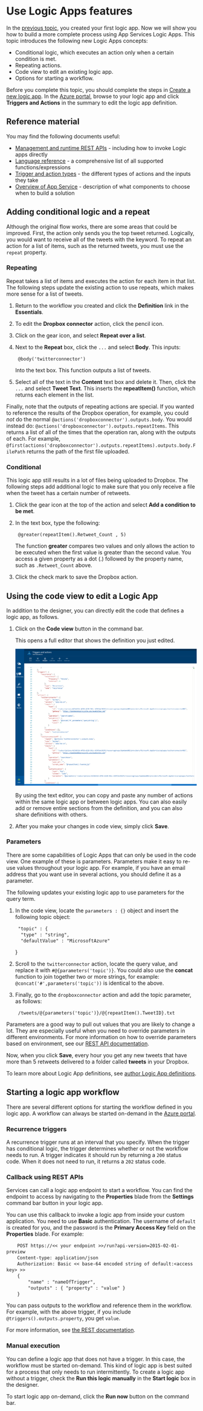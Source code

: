 <properties 
    pageTitle="Use Logic App features | Microsoft Azure" 
    description="Learn how to use the advanced features of logic apps." 
    authors="stepsic-microsoft-com" 
    manager="dwrede" 
    editor="" 
    services="app-service\logic" 
    documentationCenter=""/>

<tags
    ms.service="app-service-logic"
    ms.workload="integration"
    ms.tgt_pltfrm="na"
    ms.devlang="na"
    ms.topic="article"
    ms.date="01/04/2016"
    ms.author="stepsic"/> 

# Use Logic Apps features
In the [previous topic](app-service-logic-create-a-logic-app.md), you created your first logic app. Now we will show you how to build a more complete process using App Services Logic Apps. This topic introduces the following new Logic Apps concepts:

* Conditional logic, which executes an action only when a certain condition is met.
* Repeating actions.
* Code view to edit an existing logic app.
* Options for starting a workflow.

Before you complete this topic, you should complete the steps in [Create a new logic app](app-service-logic-create-a-logic-app.md). In the [Azure portal](https://portal.azure.com), browse to your logic app and click **Triggers and Actions** in the summary to edit the logic app definition.

## Reference material
You may find the following documents useful:

* [Management and runtime REST APIs](https://msdn.microsoft.com/library/azure/dn948513.aspx) - including how to invoke Logic apps directly
* [Language reference](https://msdn.microsoft.com/library/azure/dn948512.aspx) - a comprehensive list of all supported functions/expressions
* [Trigger and action types](https://msdn.microsoft.com/library/azure/dn948511.aspx) - the different types of actions and the inputs they take
* [Overview of App Service](app-service-value-prop-what-is.md) - description of what components to choose when to build a solution

## Adding conditional logic and a repeat
Although the original flow works, there are some areas that could be improved. First, the action only sends you the top tweet returned. Logically, you would want to receive all of the tweets with the keyword. To repeat an action for a list of items, such as the returned tweets, you must use the `repeat` property.

### Repeating
Repeat takes a list of items and executes the action for each item in that list. The following steps update the existing action to use repeats, which makes more sense for a list of tweets.

1. Return to the workflow you created and click the **Definition** link in the **Essentials**. 

2. To edit the **Dropbox connector** action, click the pencil icon.

3. Click on the gear icon, and select **Repeat over a list**. 

4. Next to the **Repeat** box, click the `...` and select **Body**. This inputs:

        @body('twitterconnector')

    Into the text box. This function outputs a list of tweets. 

5. Select all of the text in the **Content** text box and delete it. Then, click the `...` and select **Tweet Text**. This inserts the **repeatItem()** function, which returns each element in the list. 


Finally, note that the outputs of repeating actions are special. If you wanted to reference the results of the Dropbox operation, for example, you could *not* do the normal `@actions('dropboxconnector').outputs.body`. You would instead do: `@actions('dropboxconnector').outputs.repeatItems`. This returns a list of all of the times that the operation ran, along with the outputs of each. For example, `@first(actions('dropboxconnector').outputs.repeatItems).outputs.body.FilePath` returns the path of the first file uploaded.

### Conditional
This logic app still results in a lot of files being uploaded to Dropbox. The following steps add additional logic to make sure that you only receive a file when the tweet has a certain number of retweets. 

1. Click the gear icon at the top of the action and select **Add a condition to be met**.

2. In the text box, type the following:

        @greater(repeatItem().Retweet_Count , 5)

    The function **greater** compares two values and only allows the action to be executed when the first value is greater than the second value. You access a given property as a dot (.) followed by the property name, such as `.Retweet_Count` above. 

3. Click the check mark to save the Dropbox action.


## Using the code view to edit a Logic App
In addition to the designer, you can directly edit the code that defines a logic app, as follows. 

1. Click on the **Code view** button in the command bar. 

    This opens a full editor that shows the definition you just edited.

    ![Code view](./media/app-service-logic-use-logic-app-features/codeview.png)

    By using the text editor, you can copy and paste any number of actions within the same logic app or between logic apps. You can also easily add or remove entire sections from the definition, and you can also share definitions with others.

2. After you make your changes in code view, simply click **Save**. 


### Parameters
There are some capabilities of Logic Apps that can only be used in the code view. One example of these is parameters. Parameters make it easy to re-use values throughout your logic app. For example, if you have an email address that you want use in several actions, you should define it as a parameter.

The following updates your existing logic app to use parameters for the query term.

1. In the code view, locate the `parameters : {}` object and insert the following topic object:

        "topic" : {
         "type" : "string",
         "defaultValue" : "MicrosoftAzure"
     }
2. Scroll to the `twitterconnector` action, locate the query value, and replace it with `#@{parameters('topic')}`.
 You could also use the  **concat** function to join together two or more strings, for example: `@concat('#',parameters('topic'))` is identical to the above. 

3. Finally, go to the `dropboxconnector` action and add the topic parameter, as follows:

        /tweets/@{parameters('topic')}/@{repeatItem().TweetID}.txt


Parameters are a good way to pull out values that you are likely to change a lot. They are especially useful when you need to override parameters in different environments. For more information on how to override parameters based on environment, see our [REST API documentation](http://go.microsoft.com/fwlink/?LinkID=525617clcid=0x409).

Now, when you click **Save**, every hour you get any new tweets that have more than 5 retweets delivered to a folder called **tweets** in your Dropbox.

To learn more about Logic App definitions, see [author Logic App definitions](app-service-logic-author-definitions.md).

## Starting a logic app workflow
There are several different options for starting the workflow defined in you logic app. A workflow can always be started on-demand in the [Azure portal](https://portal.azure.com).

### Recurrence triggers
A recurrence trigger runs at an interval that you specify. When the trigger has conditional logic, the trigger determines whether or not the workflow needs to run. A trigger indicates it should run by returning a `200` status code. When it does not need to run, it returns a `202` status code.

### Callback using REST APIs
Services can call a logic app endpoint to start a workflow. You can find the endpoint to access by navigating to the **Properties** blade from the **Settings** command bar button in your logic app. 

You can use this callback to invoke a logic app from inside your custom application. You need to use **Basic** authentication. The username of `default` is created for you, and the password is the **Primary Access Key** field on the **Properties** blade. For example: 

        POST https://<< your endpoint >>/run?api-version=2015-02-01-preview
        Content-type: application/json
        Authorization: Basic << base-64 encoded string of default:<access key> >>
        {
            "name" : "nameOfTrigger",
            "outputs" : { "property" : "value" }
        }

You can pass outputs to the workflow and reference them in the workflow. For example, with the above trigger, if you include `@triggers().outputs.property`, you get `value`.

For more information, see [the REST documentation](http://go.microsoft.com/fwlink/?LinkID=525617clcid=0x409). 

### Manual execution
You can define a logic app that does not have a trigger. In this case, the workflow must be started on-demand. This kind of logic app is best suited for a process that only needs to run intermittently. To create a logic app without a trigger, check the **Run this logic manually** in the **Start logic** box in the designer. 

To start logic app on-demand, click the **Run now** button on the command bar. 

<!-- Shared links -->

[Create a new logic app]: app-service-logic-create-a-logic-app.md
[Azure portal]: https://portal.azure.com 